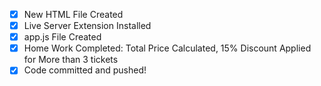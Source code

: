 - [x] New HTML File Created
- [x] Live Server Extension Installed
- [x] app.js File Created
- [x] Home Work Completed: Total Price Calculated, 15% Discount Applied for More than 3 tickets
- [x] Code committed and pushed!